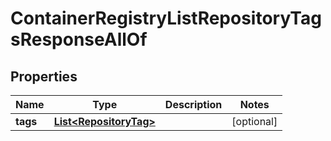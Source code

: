 

# ContainerRegistryListRepositoryTagsResponseAllOf


## Properties

| Name | Type | Description | Notes |
|------------ | ------------- | ------------- | -------------|
|**tags** | [**List&lt;RepositoryTag&gt;**](RepositoryTag.md) |  |  [optional] |



